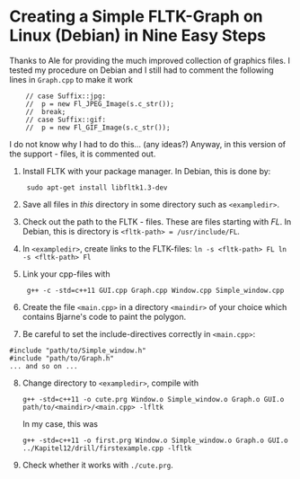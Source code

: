 # Creating a Simple FLTK-Graph on Linux (Debian) in Nine Easy Steps

Thanks to Ale for providing the much improved collection of graphics
files. I tested my procedure on Debian and I still had to comment the
following lines in `Graph.cpp` to make it work
```
    // case Suffix::jpg:
	// 	p = new Fl_JPEG_Image(s.c_str());
	// 	break;
	// case Suffix::gif:
	// 	p = new Fl_GIF_Image(s.c_str());
```
I do not know why I had to do this... (any ideas?) Anyway, in this
version of the support - files, it is commented out. 


1. Install FLTK with your package manager. In Debian, this is done by:

        sudo apt-get install libfltk1.3-dev

2. Save all files in *this* directory in some directory such as
   `<exampledir>`.

3. Check out the path to the FLTK - files. These are files starting
   with *FL*. In Debian, this is directory is `<fltk-path> =
   /usr/include/FL`.

4. In `<exampledir>`, create links to the FLTK-files: 
        ```
        ln -s <fltk-path> FL
        ln -s <fltk-path> Fl
        ```

5. Link your cpp-files with 

        g++ -c -std=c++11 GUI.cpp Graph.cpp Window.cpp Simple_window.cpp

6. Create the file `<main.cpp>` in a directory `<maindir>` of your
   choice which contains Bjarne's code to paint the polygon. 

7. Be careful to set the include-directives correctly in
   `<main.cpp>`: 

```
#include "path/to/Simple_window.h"
#include "path/to/Graph.h"
... and so on ...
```

8. Change directory to `<exampledir>`, compile with

    ```
    g++ -std=c++11 -o cute.prg Window.o Simple_window.o Graph.o GUI.o
    path/to/<maindir>/<main.cpp> -lfltk 
    ```
    In my case, this was
    ```
    g++ -std=c++11 -o first.prg Window.o Simple_window.o Graph.o GUI.o
    ../Kapitel12/drill/firstexample.cpp -lfltk 
    ```

9. Check whether it works with `./cute.prg`.

